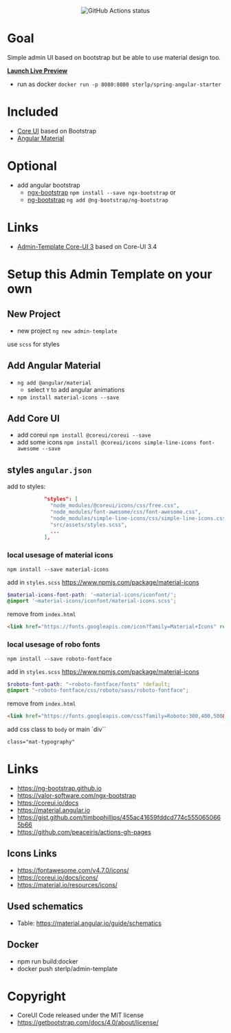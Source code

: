 <p align="center">
    <img alt="GitHub Actions status" src="https://github.com/sterlp/admin-template/workflows/admin-template%20CI/badge.svg">
</p>

# Goal
Simple admin UI based on bootstrap but be able to use material design too.

**[Launch Live Preview](https://sterlp.github.io/admin-template/)**
- run as docker `docker run -p 8080:8080 sterlp/spring-angular-starter`

# Included
- [Core UI](https://coreui.io/) based on Bootstrap
- [Angular Material](https://material.angular.io/)

# Optional
- add angular bootstrap 
  - [ngx-bootstrap](https://valor-software.com/ngx-bootstrap/#/documentation#getting-started) `npm install --save ngx-bootstrap` or 
  - [ng-bootstrap](https://ng-bootstrap.github.io/#/getting-started) `ng add @ng-bootstrap/ng-bootstrap`

# Links
- [Admin-Template Core-UI 3](https://coreui.io/docs/getting-started/introduction/) based on Core-UI 3.4

# Setup this Admin Template on your own
## New Project
- new project `ng new admin-template`

use `scss` for styles

## Add Angular Material
- `ng add @angular/material`
  - select `Y` to add angular animations
- `npm install material-icons --save`

## Add Core UI
- add coreui `npm install @coreui/coreui --save`
- add some icons `npm install @coreui/icons simple-line-icons font-awesome --save`

## styles `angular.json`

add to styles:
```json
            "styles": [
              "node_modules/@coreui/icons/css/free.css",
              "node_modules/font-awesome/css/font-awesome.css",
              "node_modules/simple-line-icons/css/simple-line-icons.css",
              "src/assets/styles.scss",
              ...
            ],
```

### local usesage of material icons
```
npm install --save material-icons
```
add in `styles.scss` https://www.npmjs.com/package/material-icons
```scss
$material-icons-font-path: '~material-icons/iconfont/';
@import '~material-icons/iconfont/material-icons.scss';
```
remove from `index.html`
```html
<link href="https://fonts.googleapis.com/icon?family=Material+Icons" rel="stylesheet">
```

### local usesage of robo fonts
```
npm install --save roboto-fontface
```

add in `styles.scss` https://www.npmjs.com/package/material-icons
```scss
$roboto-font-path: "~roboto-fontface/fonts" !default;
@import "~roboto-fontface/css/roboto/sass/roboto-fontface";
```

remove from `index.html`
```html
<link href="https://fonts.googleapis.com/css?family=Roboto:300,400,500&display=swap" rel="stylesheet">
```
add css class to `body` or main `div``
```
class="mat-typography"
```

# Links
- https://ng-bootstrap.github.io
- https://valor-software.com/ngx-bootstrap
- https://coreui.io/docs
- https://material.angular.io
- https://gist.github.com/timbophillips/455ac41659fddcd774c5550650665b66
- https://github.com/peaceiris/actions-gh-pages

## Icons Links
- https://fontawesome.com/v4.7.0/icons/
- https://coreui.io/docs/icons/
- https://material.io/resources/icons/

## Used schematics
- Table: https://material.angular.io/guide/schematics

## Docker

- npm run build:docker
- docker push sterlp/admin-template

# Copyright
- CoreUI Code released under the MIT license
- https://getbootstrap.com/docs/4.0/about/license/
